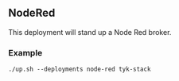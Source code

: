 ## NodeRed
This deployment will stand up a Node Red broker.

### Example
```
./up.sh --deployments node-red tyk-stack
```
